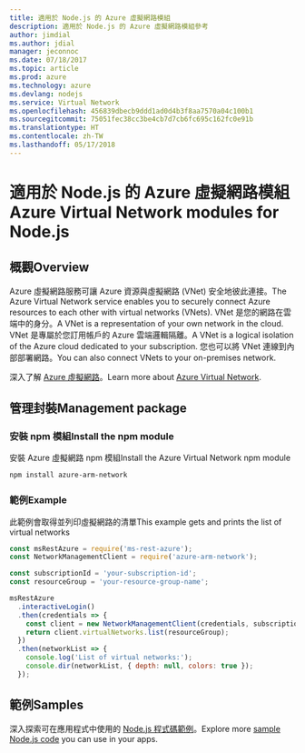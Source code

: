 ```yaml
---
title: 適用於 Node.js 的 Azure 虛擬網路模組
description: 適用於 Node.js 的 Azure 虛擬網路模組參考
author: jimdial
ms.author: jdial
manager: jeconnoc
ms.date: 07/18/2017
ms.topic: article
ms.prod: azure
ms.technology: azure
ms.devlang: nodejs
ms.service: Virtual Network
ms.openlocfilehash: 456839dbecb9ddd1ad0d4b3f8aa7570a04c100b1
ms.sourcegitcommit: 75051fec38cc3be4cb7d7cb6fc695c162fc0e91b
ms.translationtype: HT
ms.contentlocale: zh-TW
ms.lasthandoff: 05/17/2018
---
```

# <a name="azure-virtual-network-modules-for-nodejs"></a><span data-ttu-id="45f12-103">適用於 Node.js 的 Azure 虛擬網路模組</span><span class="sxs-lookup"><span data-stu-id="45f12-103">Azure Virtual Network modules for Node.js</span></span>

## <a name="overview"></a><span data-ttu-id="45f12-104">概觀</span><span class="sxs-lookup"><span data-stu-id="45f12-104">Overview</span></span>

<span data-ttu-id="45f12-105">Azure 虛擬網路服務可讓 Azure 資源與虛擬網路 (VNet) 安全地彼此連接。</span><span class="sxs-lookup"><span data-stu-id="45f12-105">The Azure Virtual Network service enables you to securely connect Azure resources to each other with virtual networks (VNets).</span></span> <span data-ttu-id="45f12-106">VNet 是您的網路在雲端中的身分。</span><span class="sxs-lookup"><span data-stu-id="45f12-106">A VNet is a representation of your own network in the cloud.</span></span> <span data-ttu-id="45f12-107">VNet 是專屬於您訂用帳戶的 Azure 雲端邏輯隔離。</span><span class="sxs-lookup"><span data-stu-id="45f12-107">A VNet is a logical isolation of the Azure cloud dedicated to your subscription.</span></span> <span data-ttu-id="45f12-108">您也可以將 VNet 連線到內部部署網路。</span><span class="sxs-lookup"><span data-stu-id="45f12-108">You can also connect VNets to your on-premises network.</span></span>

<span data-ttu-id="45f12-109">深入了解 [Azure 虛擬網路](https://docs.microsoft.com/azure/virtual-network/virtual-networks-overview)。</span><span class="sxs-lookup"><span data-stu-id="45f12-109">Learn more about [Azure Virtual Network](https://docs.microsoft.com/azure/virtual-network/virtual-networks-overview).</span></span>

## <a name="management-package"></a><span data-ttu-id="45f12-110">管理封裝</span><span class="sxs-lookup"><span data-stu-id="45f12-110">Management package</span></span>

### <a name="install-the-npm-module"></a><span data-ttu-id="45f12-111">安裝 npm 模組</span><span class="sxs-lookup"><span data-stu-id="45f12-111">Install the npm module</span></span>

<span data-ttu-id="45f12-112">安裝 Azure 虛擬網路 npm 模組</span><span class="sxs-lookup"><span data-stu-id="45f12-112">Install the Azure Virtual Network npm module</span></span>

```bash
npm install azure-arm-network
```

### <a name="example"></a><span data-ttu-id="45f12-113">範例</span><span class="sxs-lookup"><span data-stu-id="45f12-113">Example</span></span>

<span data-ttu-id="45f12-114">此範例會取得並列印虛擬網路的清單</span><span class="sxs-lookup"><span data-stu-id="45f12-114">This example gets and prints the list of virtual networks</span></span>

```javascript
const msRestAzure = require('ms-rest-azure');
const NetworkManagementClient = require('azure-arm-network');

const subscriptionId = 'your-subscription-id';
const resourceGroup = 'your-resource-group-name';

msRestAzure
  .interactiveLogin()
  .then(credentials => {
    const client = new NetworkManagementClient(credentials, subscriptionId);
    return client.virtualNetworks.list(resourceGroup);
  })
  .then(networkList => {
    console.log('List of virtual networks:');
    console.dir(networkList, { depth: null, colors: true });
  });

```

## <a name="samples"></a><span data-ttu-id="45f12-115">範例</span><span class="sxs-lookup"><span data-stu-id="45f12-115">Samples</span></span>

<span data-ttu-id="45f12-116">深入探索可在應用程式中使用的 [Node.js 程式碼範例](https://azure.microsoft.com/resources/samples/?platform=nodejs)。</span><span class="sxs-lookup"><span data-stu-id="45f12-116">Explore more [sample Node.js code](https://azure.microsoft.com/resources/samples/?platform=nodejs) you can use in your apps.</span></span>

